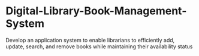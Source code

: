 # Digital-Library-Book-Management-System
Develop an application system to enable librarians to efficiently add, update, search, and remove books while maintaining their availability status
